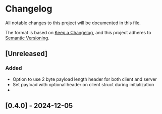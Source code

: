 # Changelog

All notable changes to this project will be documented in this file.

The format is based on [Keep a Changelog](https://keepachangelog.com/en/1.1.0/),
and this project adheres to [Semantic Versioning](https://semver.org/spec/v2.0.0.html).

## [Unreleased]

### Added

- Option to use 2 byte payload length header for both client and server
- Set payload with optional header on client struct during initialization
- 

## [0.4.0] - 2024-12-05